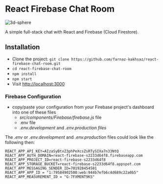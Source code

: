 # React Firebase Chat Room

![3d-sphere](https://user-images.githubusercontent.com/37678729/138594759-ff3b2c9e-35de-41ce-94c6-81c56d23a753.gif)

A simple full-stack chat with React and Firebase (Cloud Firestore).

## Installation

- Clone the project: `git clone https://github.com/farnaz-kakhsaz/react-firebase-chat-room.git`
- `cd react-firebase-chat-room`
- `npm install`
- `npm start`
- Visit [http://localhost:3000](http://localhost:3000)

### Firebase Configuration

- copy/paste your configuration from your Firebase project's dashboard into one of these files
  - _src/components/Firebase/firebase.js_ file
  - .env file
  - _.env.development_ and _.env.production files_

The _.env_ or _.env.development_ and _.env.production_ files could look like the following then:

```
REACT_APP_API_KEY=AIzaSyBtxZ3phPeXcsZsRTySIXa7n33NtQ
REACT_APP_AUTH_DOMAIN=react-firebase-s2233d64f8.firebaseapp.com
REACT_APP_PROJECT_ID=react-firebase-s2233d64f8
REACT_APP_STORAGE_BUCKET=react-firebase-s2233d64f8.appspot.com
REACT_APP_MESSAGING_SENDER_ID=701928454501
REACT_APP_APP_ID = "1:79584902500:web:944b7efb6c4d689c22a0b5"
REACT_APP_MEASUREMENT_ID = "G-7FXMENT9KS"
```
